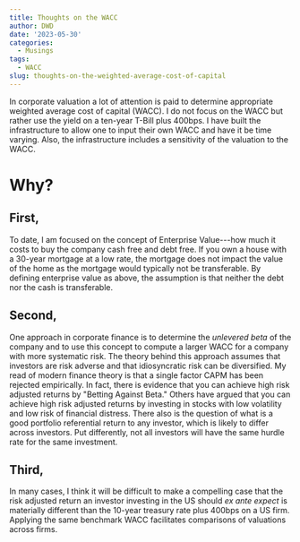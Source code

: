 ```yaml
---
title: Thoughts on the WACC
author: DWD
date: '2023-05-30'
categories:
  - Musings
tags:
  - WACC
slug: thoughts-on-the-weighted-average-cost-of-capital
---
```



In corporate valuation a lot of attention is paid to determine appropriate weighted average cost of capital (WACC). I do not focus on the WACC but rather use the yield on a ten-year T-Bill plus 400bps.  I have built the infrastructure to allow one to input their own WACC and have it be time varying. Also, the infrastructure includes a sensitivity of the valuation to the WACC.


# Why?

## First,

To date, I am focused on the concept of Enterprise Value---how much it costs to buy the company cash free and debt free. If you own a house with a 30-year mortgage at a low rate, the mortgage does not impact the value of the home as the mortgage would typically not be transferable.  By defining enterprise value as above, the assumption is that neither the debt nor the cash is transferable.

## Second,

One approach in corporate finance is to determine the _unlevered beta_ of the company and to use this concept to compute a larger WACC for a company with more systematic risk.  The theory behind this approach assumes that investors are risk adverse and that idiosyncratic risk can be diversified. My read of modern finance theory is that a single factor CAPM has been rejected empirically.  In fact, there is evidence that you can achieve high risk adjusted returns by "Betting Against Beta."  Others have argued that you can achieve high risk adjusted returns by investing in stocks with low volatility and low risk of financial distress.  There also is the question of what is a good portfolio referential return to any investor, which is likely to differ across investors. Put differently, not all investors will have the same hurdle rate for the same investment.

## Third,

In many cases, I think it will be difficult to make a compelling case that the risk adjusted return an investor investing in the US should _ex ante expect_ is materially  different than the 10-year treasury rate plus 400bps on a US firm. Applying the same benchmark WACC facilitates comparisons of valuations across firms.












